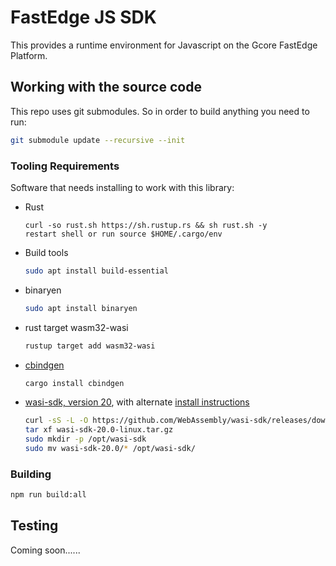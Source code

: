 # FastEdge JS SDK

This provides a runtime environment for Javascript on the Gcore FastEdge Platform.

## Working with the source code

This repo uses git submodules. So in order to build anything you need to run:

```sh
git submodule update --recursive --init
```

### Tooling Requirements

Software that needs installing to work with this library:

- Rust
  ```
  curl -so rust.sh https://sh.rustup.rs && sh rust.sh -y
  restart shell or run source $HOME/.cargo/env
  ```
- Build tools
  ```sh
  sudo apt install build-essential
  ```
- binaryen
  ```sh
  sudo apt install binaryen
  ```
- rust target wasm32-wasi
  ```sh
  rustup target add wasm32-wasi
  ```
- [cbindgen](https://github.com/eqrion/cbindgen#quick-start)
  ```sh
  cargo install cbindgen
  ```
- [wasi-sdk, version 20](https://github.com/WebAssembly/wasi-sdk/releases/tag/wasi-sdk-20), with
  alternate [install instructions](https://github.com/WebAssembly/wasi-sdk#install)
  ```sh
  curl -sS -L -O https://github.com/WebAssembly/wasi-sdk/releases/download/wasi-sdk-20/wasi-sdk-20.0-linux.tar.gz
  tar xf wasi-sdk-20.0-linux.tar.gz
  sudo mkdir -p /opt/wasi-sdk
  sudo mv wasi-sdk-20.0/* /opt/wasi-sdk/
  ```

### Building

```sh
npm run build:all
```

## Testing

Coming soon......
